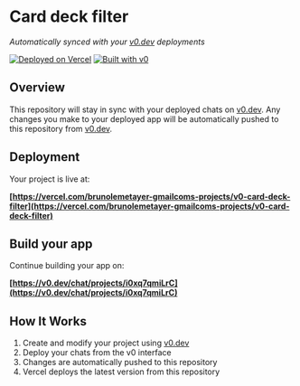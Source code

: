 # Card deck filter

*Automatically synced with your [v0.dev](https://v0.dev) deployments*

[![Deployed on Vercel](https://img.shields.io/badge/Deployed%20on-Vercel-black?style=for-the-badge&logo=vercel)](https://vercel.com/brunolemetayer-gmailcoms-projects/v0-card-deck-filter)
[![Built with v0](https://img.shields.io/badge/Built%20with-v0.dev-black?style=for-the-badge)](https://v0.dev/chat/projects/i0xq7qmiLrC)

## Overview

This repository will stay in sync with your deployed chats on [v0.dev](https://v0.dev).
Any changes you make to your deployed app will be automatically pushed to this repository from [v0.dev](https://v0.dev).

## Deployment

Your project is live at:

**[https://vercel.com/brunolemetayer-gmailcoms-projects/v0-card-deck-filter](https://vercel.com/brunolemetayer-gmailcoms-projects/v0-card-deck-filter)**

## Build your app

Continue building your app on:

**[https://v0.dev/chat/projects/i0xq7qmiLrC](https://v0.dev/chat/projects/i0xq7qmiLrC)**

## How It Works

1. Create and modify your project using [v0.dev](https://v0.dev)
2. Deploy your chats from the v0 interface
3. Changes are automatically pushed to this repository
4. Vercel deploys the latest version from this repository
